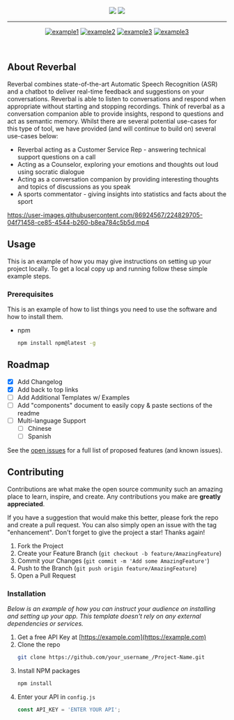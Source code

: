 
<!-- PROJECT SHIELDS -->
<!--
*** I'm using markdown "reference style" links for readability.
*** Reference links are enclosed in brackets [ ] instead of parentheses ( ).
*** See the bottom of this document for the declaration of the reference variables
*** for contributors-url, forks-url, etc. This is an optional, concise syntax you may use.
*** https://www.markdownguide.org/basic-syntax/#reference-style-links
-->


<p align="center">
<img src="https://user-images.githubusercontent.com/86924567/225308704-b2a949b4-1765-490f-8b3f-2a39a91139a6.png#gh-light-mode-only">
<img src="https://user-images.githubusercontent.com/86924567/225297364-9fcade8b-a016-4eab-a2cc-b4aa90e84e70.png#gh-dark-mode-only">
</p>

---



<div align="center">

  <a href="">![example1](https://img.shields.io/badge/example-one-blue)</a>
  <a href="">![example2](https://img.shields.io/badge/example-two-blue)</a>
  <a href="">![example3](https://img.shields.io/badge/example-three-blue)</a>
  <a href="">![example3](https://img.shields.io/badge/example-four-blue)</a>
  
</div>


<br />


<!-- ABOUT THE PROJECT -->
## About Reverbal
Reverbal combines state-of-the-art Automatic Speech Recognition (ASR) and a chatbot to deliver real-time feedback and suggestions on your conversations. Reverbal is able to listen to conversations and respond when appropriate without starting and stopping recordings. Think of reverbal as a conversation companion able to provide insights, respond to questions and act as semantic memory. Whilst there are several potential use-cases for this type of tool, we have provided (and will continue to build on) several use-cases below:

* Reverbal acting as a Customer Service Rep - answering technical support questions on a call
* Acting as a Counselor, exploring your emotions and thoughts out loud using socratic dialogue
* Acting as a conversation companion by providing interesting thoughts and topics of discussions as you speak
* A sports commentator - giving insights into statistics and facts about the sport


https://user-images.githubusercontent.com/86924567/224829705-04f71458-ce85-4544-b260-b8ea784c5b5d.mp4






<!-- GETTING STARTED -->
## Usage

This is an example of how you may give instructions on setting up your project locally.
To get a local copy up and running follow these simple example steps.

### Prerequisites

This is an example of how to list things you need to use the software and how to install them.
* npm
  ```sh
  npm install npm@latest -g
  ```





<!-- ROADMAP -->
## Roadmap

- [x] Add Changelog
- [x] Add back to top links
- [ ] Add Additional Templates w/ Examples
- [ ] Add "components" document to easily copy & paste sections of the readme
- [ ] Multi-language Support
    - [ ] Chinese
    - [ ] Spanish

See the [open issues](https://github.com/othneildrew/Best-README-Template/issues) for a full list of proposed features (and known issues).




<!-- CONTRIBUTING -->
## Contributing

Contributions are what make the open source community such an amazing place to learn, inspire, and create. Any contributions you make are **greatly appreciated**.

If you have a suggestion that would make this better, please fork the repo and create a pull request. You can also simply open an issue with the tag "enhancement".
Don't forget to give the project a star! Thanks again!

1. Fork the Project
2. Create your Feature Branch (`git checkout -b feature/AmazingFeature`)
3. Commit your Changes (`git commit -m 'Add some AmazingFeature'`)
4. Push to the Branch (`git push origin feature/AmazingFeature`)
5. Open a Pull Request

### Installation

_Below is an example of how you can instruct your audience on installing and setting up your app. This template doesn't rely on any external dependencies or services._

1. Get a free API Key at [https://example.com](https://example.com)
2. Clone the repo
   ```sh
   git clone https://github.com/your_username_/Project-Name.git
   ```
3. Install NPM packages
   ```sh
   npm install
   ```
4. Enter your API in `config.js`
   ```js
   const API_KEY = 'ENTER YOUR API';
   ```


<!-- MARKDOWN LINKS & IMAGES -->
<!-- https://www.markdownguide.org/basic-syntax/#reference-style-links -->
[contributors-shield]: https://img.shields.io/github/contributors/github_username/repo_name.svg?style=for-the-badge
[contributors-url]: https://github.com/github_username/repo_name/graphs/contributors
[forks-shield]: https://img.shields.io/github/forks/github_username/repo_name.svg?style=for-the-badge
[forks-url]: https://github.com/github_username/repo_name/network/members
[stars-shield]: https://img.shields.io/github/stars/github_username/repo_name.svg?style=for-the-badge
[stars-url]: https://github.com/github_username/repo_name/stargazers
[issues-shield]: https://img.shields.io/github/issues/github_username/repo_name.svg?style=for-the-badge
[issues-url]: https://github.com/github_username/repo_name/issues
[license-shield]: https://img.shields.io/github/license/github_username/repo_name.svg?style=for-the-badge
[license-url]: https://github.com/github_username/repo_name/blob/master/LICENSE.txt
[linkedin-shield]: https://img.shields.io/badge/-LinkedIn-black.svg?style=for-the-badge&logo=linkedin&colorB=555
[linkedin-url]: https://linkedin.com/in/linkedin_username
[product-screenshot]: images/screenshot.png
